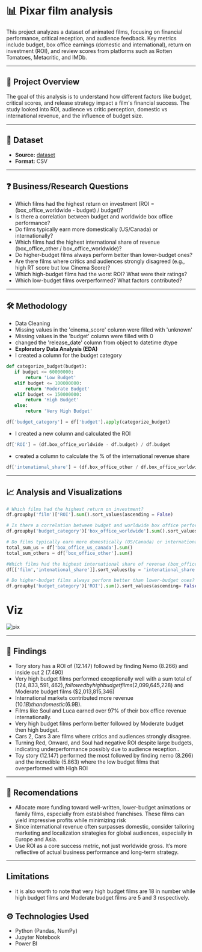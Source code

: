 
# 📊 Pixar film analysis

This project analyzes a dataset of animated films, focusing on financial performance, critical reception, and audience feedback. Key metrics include budget, box office earnings (domestic and international), return on investment (ROI), and review scores from platforms such as Rotten Tomatoes, Metacritic, and IMDb.

---

## 🧠 Project Overview
The goal of this analysis is to understand how different factors like budget, critical scores, and release strategy impact a film's financial success. The study looked into ROI, audience vs critic perception, domestic vs international revenue, and the influence of budget size.

---

## 📂 Dataset

- **Source:** <a href = "https://github.com/ikechidiogo19/Pixar-film-analysis/blob/main/pixar_films.csv"> dataset </a>
- **Format:** CSV
---

## ❓ Business/Research Questions
-	Which films had the highest return on investment (ROI = (box_office_worldwide - budget) / budget)?
-	Is there a correlation between budget and worldwide box office performance?
-	Do films typically earn more domestically (US/Canada) or internationally?
-	Which films had the highest international share of revenue (box_office_other / box_office_worldwide)?
-	Do higher-budget films always perform better than lower-budget ones?
-	Are there films where critics and audiences strongly disagreed (e.g., high RT score but low Cinema Score)?
-	Which high-budget films had the worst ROI? What were their ratings?
-	Which low-budget films overperformed? What factors contributed?
---

## 🛠 Methodology

- Data Cleaning
- Missing values in the 'cinema_score' column were filled with 'unknown'
- Missing values in the 'budget' column were filled with 0
- changed the 'release_date' column from object to datetime dtype
- **Exploratory Data Analysis (EDA)**
- I created a column for the budget category
 ``` python
def categorize_budget(budget):
    if budget <= 60000000:
        return 'Low Budget'
    elif budget <= 100000000:
        return 'Moderate Budget'
    elif budget <= 150000000:
        return 'High Budget'
    else:
        return 'Very High Budget'
```
``` python
df['budget_category'] = df['budget'].apply(categorize_budget)
```
- I created a new column and calculated the ROI

``` python
df['ROI'] = (df.box_office_worldwide - df.budget) / df.budget
```
- created a column to calculate the % of the international revenue share
``` python
df['intenational_share'] = (df.box_office_other / df.box_office_worldwide) * 100
```
---

## 📈 Analysis and Visualizations
``` python
# Which films had the highest return on investment?
df.groupby('film')['ROI'].sum().sort_values(ascending = False)
```
``` python
# Is there a correlation between budget and worldwide box office performance?
df.groupby('budget_category')['box_office_worldwide'].sum().sort_values(ascending= False)
```
``` python
# Do films typically earn more domestically (US/Canada) or internationally?
total_sum_us = df['box_office_us_canada'].sum()
total_sum_others = df['box_office_other'].sum()

```
``` python
#Which films had the highest international share of revenue (box_office_other / box_office_worldwide)?
df[['film','intenational_share']].sort_values(by = 'intenational_share', ascending = False)
```
``` python
# Do higher-budget films always perform better than lower-budget ones?
df.groupby('budget_category')['ROI'].sum().sort_values(ascending= False)
```
# Viz
![pix](https://github.com/user-attachments/assets/01be706e-5263-4f30-aafd-2b472e810b2f)

---

## 📌 Findings

- Tory story has a ROI of (12.147) followed by finding Nemo (8.266) and inside out 2 (7.490)
- Very high budget films performed exceptionally well with a sum total of ($124,833,591,462), followed by high budget films ($2,099,645,228) and Moderate budget films ($2,013,815,346) 
- International markets contributed more revenue ($10.1B) than domestic ($6.9B).
- Films like Soul and Luca earned over 97% of their box office revenue internationally.
- Very high budget films perform better followed by Moderate budget then high budget.
- Cars 2, Cars 3 are films where critics and audiences strongly disagree.
- Turning Red, Onward, and Soul had negative ROI despite large budgets, indicating underperformance possibly due to audience reception..
- Toy story (12.147) performed the most followed by finding nemo (8.266) and the incredible (5.863) where the low budget films that overperformed with High ROI 


---

## 🧾 Recomendations
- Allocate more funding toward well-written, lower-budget animations or family films, especially from established franchises. These films can yield impressive profits while minimizing risk
- Since international revenue often surpasses domestic, consider tailoring marketing and localization strategies for global audiences, especially in Europe and Asia.
-  Use ROI as a core success metric, not just worldwide gross. It’s more reflective of actual business performance and long-term strategy.

---
## Limitations
- it is also worth to note that very high budget films are 18 in number while high budget films and Moderate budget films are 5 and 3 respectively.

## ⚙️ Technologies Used

- Python (Pandas, NumPy)
- Jupyter Notebook
-  Power BI 

